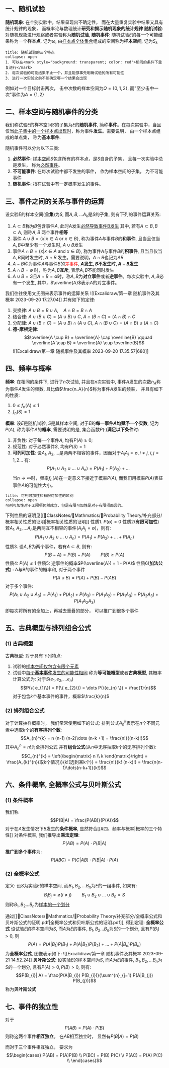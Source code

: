 ## 一、随机试验
**随机现象**: 在个别实验中，结果呈现出不确定性， 而在大量重复实验中结果又具有统计规律的现象， 而概率论与数理统计**研究和揭示随机现象的统计规律**
**随机试验**: 对随机现象进行观察或者实验称为**随机试验**, 
**随机事件**: 随机试验$E$的每一个可能结果称为一个**样本点**, 记为$\omega$, 由<u>样本点全体集合</u>组成的空间称为**样本空间**, 记为$S_{k}$ 
`````ad-note
title: 随机试验的三个特点
collapse: open
1. 可以在<mark style="background: transparent; color: red">相同的条件下重复进行</mark>
2. 每次试验的可能结果不止一个，并且能够事先明确试验的所有可能性
3. 进行一次实验之前不能确定哪一个结果会出现
`````

例如对一个目标射击两次， 击中次数的样本空间为$\Omega = \left\{0,1,2 \right\}$, 而"至少击中一次"事件为$A = \{ 1,2\}$
## 二、样本空间与随机事件的分类
我们称试验$E$的样本空间$S$的子集为$E$的**随机事件**, 简称**事件**。在每次实验中，当且仅当<u>此子集中的一个样本点出现时</u>，称为事件**发生**。需要说明， 由一个样本点组成的单点集， 称为**基本事件**. 

随机事件可以分为以下三类: 
1. **必然事件**: <u>样本空间</u>$S$包含所有的样本点，是$S$自身的子集， 且每一次实验中总是发生， 称为<u>必然事件</u>。
2. **不可能事件**: 在每次试验中都不发生的事件， 作为样本空间的子集， 为不可能事件
3. **随机事件**: 指在试验中有一定概率发生的事件。

## 三、事件之间的关系与事件的运算
设实验$E$的样本空间(**全集**)为$S$, 而$A,B,\dots A_{k}$是$S$的子集, 则有下列的事件运算关系: 

1. $A \subset B$称为$B$包含事件$A$, 此时A发生<u>必然导致事件B发生</u>
其中, 若有$A\subset B , B \subset A$, 则称$A, B$ 两个事件**相等**
2. 事件 $A \cup B = \left\{ x| x\in A \text{ or } x\in B \right\}$, 称为事件$A$与事件$B$的**和事件**, 且当且仅当$A,B$中至少有一个发生时, $A\cup B$发生
3. 事件$A\cap B = \{ x| x\in A\text{ and } x \in B\}$, 称为事件$A$与事件$B$的**积事件**, 且当且仅当$A,B$同时发生时, $A\cap B$ 发生。需要说明，$A\cap B$也记为$AB$
4. $A - B$称为事件$A$与事件$B$的<mark style="background: transparent; color: red">差事件</mark>, **$A$发生, $B$不发生时, $A-B$发生**
5. $A\cap B = \emptyset$ 时，称为$A, B$**互斥**, 表示$A,B$不能同时发生
6. $A \cup B = S$且$A\cap B = \emptyset$时，称$A,B$为**对立事件**或者**逆事件**。每次实验中, $A,B$必有一个发生, 其中，$\overline{A}$表示A的对立事件。

我们往往使用文氏图来表示事件的运算关系
![[Excalidraw/第一章 随机事件及其概率 2023-09-20 17.27.04]]
并有如下的定律: 
1. 交换律: $A\cup B = B\cup A, \quad A\cap B = B\cap A$
2. 结合律: $A \cup(B\cup C) = (A\cup B)\cup C$, $A\cap (B\cap C) = (A \cap B) \cap C$
3. 分配律: $A\cup(B \cap C) = (A \cup B) \cap (A \cup C)$, $A \cap (B \cup C) = (A \cap B)\cup (A\cap C)$
4. **德-摩根定律**: 
$$\overline{A \cup B} = \overline{A} \cap \overline{B} \qquad \overline{A \cap B}  = \overline{A} \cup \overline{B}$$
![[Excalidraw/第一章 随机事件及其概率 2023-09-20 17.35.57|680]]
## 四、频率与概率
**频率**: 在相同的条件下, 进行了$n$次试验, 并且在$n$次实验中, 事件$A$发生的次数$n_A$称为事件$A$发生的频数, 且比值$\frac{n_A}{n}$称为事件$A$发生的频率， 并且有如下的性质: 
1. $0\leq f_n(A) \leq  1$
2. $f_n (S) = 1$

**概率**: 设$E$是随机试验, $S$是其样本空间, 对于$E$的**每一事件$A$均赋予一个实数**, 记为$P(A)$, 称为事件$A$的**概率**, 需要说明的是, 集合函数$P(\cdot )$**满足以下条件**时: 
1. 非负性: 对于每一个事件$A$, 均有$P(A)\geq 0$;
2. 规范性: 对于必然事件$S$, 均有$P(S) = 1$ 
3. **可列可加性**: 设$A_1, A_2, \dots$是两两不相容的事件，因而对于$A_{i}A_{j} = \emptyset, i\neq  j$, $i,j = 1,2\dots$ 有: 
$$P(A_{1}\cup A_{2}\cup \dots  \cup A_{n}) = P(A_{1}) + P(A_{2}) + \dots  $$
当$n\rightarrow \infty$时，频率$f_{n}(A)$在一定意义下接近于概率$P(A)$, 而我们用概率$P(A)$表征事件$A$的可能性大小。
`````ad-note
title: 可列可加性和有限可加性的区别
collapse: open
可列可加性对于无限项仍然成立，但是有限可加性是对于有限项而言的。
`````
下列性质的证明见[[📘ClassNotes/📐Mathmatics/🎣Probability Theory/补充部分/概率相关性质的证明|概率相关性质的证明]]
性质1. $P(\emptyset) = 0$ 
性质2(**有限可加性**) 若$A_1, A_2, \dots A_n$是两两互不相容的事件($A_{i} A_{j} = \emptyset$)，则有: 
$$P(A_{1}\cup A_{2} \cup \dots \cup A_{n}) = P(A_{1}) + P(A_{2}) + \dots + P(A_{n})$$
性质3. 设$A, B$为两个事件，若有$A\subset B$, 则有: 
$$P(B-A) = P(B) - P(A)\qquad  P(B)\geq  P(A)$$
性质4: $P(A) \leq 1$
性质5: 逆事件的概率$P(\overline{A}) = 1 - P(A)$ 
性质6(**加法公式**) : A与B的事件的概率和, 对于两个事件
$$P(A \cup B) =P(A) + P(B) - P(AB)$$
对于多个事件: 
$$P(A_{1} \cup A_{2} \cup A_{3}) = P(A_{1}) + P(A_{2}) + P(A_{3}) - P(A_{1}A_{2}) - P(A_{1}A_{3}) - P(A_{2}A_{3}) +P(A_{1}A_{2}A_{3})$$
即每次将所有的全加上，再减去重叠的部分， 可以推广到很多个事件

## 五、古典概型与排列组合公式
### (1) 古典概型
古典概型: 对于具有下列特点: 
1. 试验的<u>样本空间仅包含有限个元素</u>
2. 试验中<u>每个<b>基本事件</b>发生的可能性相同</u> 
称为**等可能概型**或者**古典概型**, 其概率计算公式为: 对于$S(e_1, e_2, \dots e_n)$ 
$$P(\{ e_{1}\}) = P(\{ e_{2}\}) = \dots P(\{e_{n} \}) = \frac{1}{n}$$
对于包含$k$个基本事件的事件，概率$\frac{k}{n}$
### (2) 排列组合公式
对于计算抽样概率时， 我们常常使用如下的公式:
排列公式$A_{n}^{k}$表示在$n$个不同元素中选取$k$个的**有序排列个数**:
$$A_{n}^{k} = n (n-1) (n-2)\dots (n-k +1) = \frac{n!}{(n-k)!}$$
其中$A_{n}^{n} = n!$为全排列公式
并有**组合公式**(从$n$中无序抽取$k$个的无序排列个数): 
$$C_{n}^{k} = \left(\begin{matrix} n  \\  k \end{matrix}\right)
 = \frac{A_{k}^{n}(取k个情况)}{k!(选到某k个)} 
 = \frac{n!}{k! (n-k)!} = \frac{n(n-1)\dots(n-k+1)}{k!}$$

## 六、条件概率, 全概率公式与贝叶斯公式
### (1) 条件概率
我们称
$$P(B|A) = \frac{P(AB)}{P(A)}$$
对于在$A$发生情况下$B$发生的**条件概率**, 显然符合[[#四、频率与概率|概率的三个特性]]
对条件概率, 我们推导出**乘法定理**: 
$$P(AB) =  P(A) \cdot  P(B|A)$$
**推广到多个事件**为: 
$$P(ABC) = P(C|AB)\cdot  P(B|A) \cdot P(A)$$
### (2) 全概率公式
定义: 设$S$为实验$E$的样本空间, 而$B_1, B_2, \dots B_n$为$E$的一组事件, 如果有: 
$$B_{i} B_{j} =  \emptyset(i\neq  j) \qquad  B_{1} \cup B_{2} \cup \dots \cup B_{n} = S$$
则称$B_1, B_2\dots B_n$为<u>样本的一个划分</u>

通过[[📘ClassNotes/📐Mathmatics/🎣Probability Theory/补充部分/全概率公式和贝叶斯公式的证明.pdf|全概率公式和贝叶斯公式的证明.pdf]], 得到定理:
**全概率公式** 设试验$E$的样本空间为$S$, 而$A$为$E$的事件, $B_1, B_2\dots B_n$为$S$的一个划分, 且有$P(B_i) > 0$, 则 
$$P(A) = P(A|B_{1})P(B_{1}) + P(A|B_{2})P(B_{2}) +\dots  + P(A|B_{n}) P(B_{n}) $$
为**全概率公式**, 图像表示如下:
![[Excalidraw/第一章 随机事件及其概率 2023-09-21 14.52.24]]
**贝叶斯公式**: 设实验$E$的样本空间为$S$, 而$A$为$E$的事件, $B_1, B_2, \dots B_n$为$S$的一个划分, 且有$P(A)>0, P(B) >0$, 则有:
$$P(B_{i}| A) = \frac{P(A|B_{i}) P(B_{i})}{\sum^{n}_{j=1} P(A|B_{j}) P(B_{j})}$$
称为**贝叶斯公式**

## 七、事件的独立性
对于
$$P(AB)= P(A) \cdot  P(B)$$
则称这两个事件**相互独立**。
在$AB$相互独立时， 显然有$P(B|A) = P(B)$

而对于三个事件相互独立， 要求为
$$\begin{cases}
P(AB) =  P(A)P(B) \\
P(BC) = P(B) P(C) \\
P(AC) = P(A) P(C) \\
\end{cases}$$
